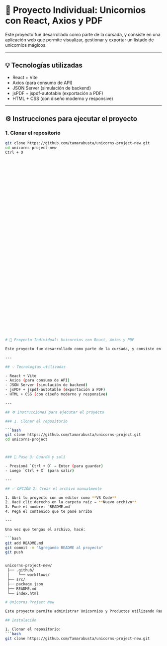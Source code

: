 # 🦄 Proyecto Individual: Unicornios con React, Axios y PDF

Este proyecto fue desarrollado como parte de la cursada, y consiste en una aplicación web que permite visualizar, gestionar y exportar un listado de unicornios mágicos.

---

## 💡 Tecnologías utilizadas

- React + Vite
- Axios (para consumo de API)
- JSON Server (simulación de backend)
- jsPDF + jspdf-autotable (exportación a PDF)
- HTML + CSS (con diseño moderno y responsive)

---

## ⚙️ Instrucciones para ejecutar el proyecto

### 1. Clonar el repositorio

```bash
git clone https://github.com/tamarabusta/unicorns-project-new.git
cd unicorns-project-new
Ctrl + O










































# 🦄 Proyecto Individual: Unicornios con React, Axios y PDF

Este proyecto fue desarrollado como parte de la cursada, y consiste en una aplicación web que permite visualizar, gestionar y exportar un listado de unicornios mágicos.

---

## 💡 Tecnologías utilizadas

- React + Vite
- Axios (para consumo de API)
- JSON Server (simulación de backend)
- jsPDF + jspdf-autotable (exportación a PDF)
- HTML + CSS (con diseño moderno y responsive)

---

## ⚙️ Instrucciones para ejecutar el proyecto

### 1. Clonar el repositorio

```bash
git clone https://github.com/tamarabusta/unicorns-project.git
cd unicorns-project



### 📌 Paso 3: Guardá y salí

- Presioná `Ctrl + O` → Enter (para guardar)
- Luego `Ctrl + X` (para salir)

---

## ✅ OPCIÓN 2: Crear el archivo manualmente

1. Abrí tu proyecto con un editor como **VS Code**
2. Hacé clic derecho en la carpeta raíz → **Nuevo archivo**
3. Poné el nombre: `README.md`
4. Pegá el contenido que te pasé arriba

---

Una vez que tengas el archivo, hacé:

```bash
git add README.md
git commit -m "Agregando README al proyecto"
git push


unicorns-project-new/
 ├── .github/
 │    └── workflows/
 ├── src/
 ├── package.json
 ├── README.md
 └── index.html

# Unicorns Project New

Este proyecto permite administrar Unicornios y Productos utilizando React, React Router, Formik y Yup.

## Instalación

1. Clonar el repositorio:
```bash
git clone https://github.com/Tamarabusta/unicorns-project-new.git

